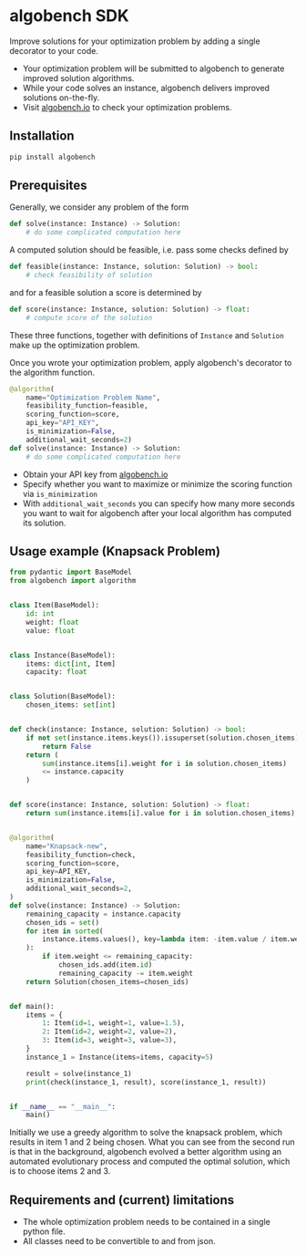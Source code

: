 # algobench SDK

Improve solutions for your optimization problem by adding a single decorator to your code.

- Your optimization problem will be submitted to algobench to generate improved solution algorithms.
- While your code solves an instance, algobench delivers improved solutions on-the-fly.
- Visit [algobench.io](algobench.io) to check your optimization problems.

## Installation

```bash
pip install algobench
```

## Prerequisites

Generally, we consider any problem of the form

```python
def solve(instance: Instance) -> Solution:
    # do some complicated computation here
```

A computed solution should be feasible, i.e. pass some checks defined by

```python
def feasible(instance: Instance, solution: Solution) -> bool:
    # check feasibility of solution
```

and for a feasible solution a score is determined by

```python
def score(instance: Instance, solution: Solution) -> float:
    # compute score of the solution
```

These three functions, together with definitions of `Instance` and `Solution` make up the optimization problem.

Once you wrote your optimization problem, apply algobench's decorator to the algorithm function.

```python
@algorithm(
    name="Optimization Problem Name",
    feasibility_function=feasible,
    scoring_function=score,
    api_key="API_KEY",
    is_minimization=False,
    additional_wait_seconds=2)
def solve(instance: Instance) -> Solution:
    # do some complicated computation here
```

- Obtain your API key from [algobench.io](algobench.io)
- Specify whether you want to maximize or minimize the scoring function via `is_minimization`
- With `additional_wait_seconds` you can specify how many more seconds you want to wait for algobench after your local algorithm has computed its solution.

## Usage example (Knapsack Problem)

```python
from pydantic import BaseModel
from algobench import algorithm


class Item(BaseModel):
    id: int
    weight: float
    value: float


class Instance(BaseModel):
    items: dict[int, Item]
    capacity: float


class Solution(BaseModel):
    chosen_items: set[int]


def check(instance: Instance, solution: Solution) -> bool:
    if not set(instance.items.keys()).issuperset(solution.chosen_items):
        return False
    return (
        sum(instance.items[i].weight for i in solution.chosen_items)
        <= instance.capacity
    )


def score(instance: Instance, solution: Solution) -> float:
    return sum(instance.items[i].value for i in solution.chosen_items)


@algorithm(
    name="Knapsack-new",
    feasibility_function=check,
    scoring_function=score,
    api_key=API_KEY,
    is_minimization=False,
    additional_wait_seconds=2,
)
def solve(instance: Instance) -> Solution:
    remaining_capacity = instance.capacity
    chosen_ids = set()
    for item in sorted(
        instance.items.values(), key=lambda item: -item.value / item.weight
    ):
        if item.weight <= remaining_capacity:
            chosen_ids.add(item.id)
            remaining_capacity -= item.weight
    return Solution(chosen_items=chosen_ids)


def main():
    items = {
        1: Item(id=1, weight=1, value=1.5),
        2: Item(id=2, weight=2, value=2),
        3: Item(id=3, weight=3, value=3),
    }
    instance_1 = Instance(items=items, capacity=5)

    result = solve(instance_1)
    print(check(instance_1, result), score(instance_1, result))


if __name__ == "__main__":
    main()
```

Initially we use a greedy algorithm to solve the knapsack problem, which results in item 1 and 2 being chosen. What you can see from the second run is that in the background, algobench evolved a better algorithm using an automated evolutionary process and computed the optimal solution, which is to choose items 2 and 3.

## Requirements and (current) limitations
- The whole optimization problem needs to be contained in a single python file.
- All classes need to be convertible to and from json.

